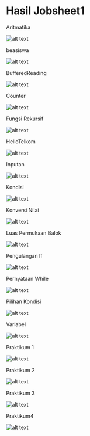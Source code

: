 # Hasil Jobsheet1
Aritmatika

![alt text](https://github.com/akuian/Jobsheet1/blob/master/Aritmatika.JPG)

beasiswa

![alt text](https://github.com/akuian/Jobsheet1/blob/master/beasiswa.JPG)

BufferedReading

![alt text](https://github.com/akuian/Jobsheet1/blob/master/BufferedReading.JPG)

Counter

![alt text](https://github.com/akuian/Jobsheet1/blob/master/Counter.JPG)

Fungsi Rekursif

![alt text](https://github.com/akuian/Jobsheet1/blob/master/FungsiRekursif.JPG)

HelloTelkom

![alt text](https://github.com/akuian/Jobsheet1/blob/master/HelloTelkom.JPG)

Inputan

![alt text](https://github.com/akuian/Jobsheet1/blob/master/Inputan.JPG)

Kondisi

![alt text](https://github.com/akuian/Jobsheet1/blob/master/Kondisi.JPG)

Konversi Nilai

![alt text](https://github.com/akuian/Jobsheet1/blob/master/KonversiNilai.JPG)

Luas Permukaan Balok

![alt text](https://github.com/akuian/Jobsheet1/blob/master/LuasPermukaanBalok.JPG)

Pengulangan If

![alt text](https://github.com/akuian/Jobsheet1/blob/master/PengulanganIf.JPG)

Pernyataan While

![alt text](https://github.com/akuian/Jobsheet1/blob/master/PernyataanWhile.JPG)

Pilihan Kondisi

![alt text](https://github.com/akuian/Jobsheet1/blob/master/PilihanKondisi.JPG)

Variabel

![alt text](https://github.com/akuian/Jobsheet1/blob/master/Variable.JPG)

Praktikum 1

![alt text](https://github.com/akuian/Jobsheet1/blob/master/Praktikum1.JPG)

Praktikum 2

![alt text](https://github.com/akuian/Jobsheet1/blob/master/Praktikum2.JPG)

Praktikum 3

![alt text](https://github.com/akuian/Jobsheet1/blob/master/Praktikum3.JPG)

Praktikum4

![alt text](https://github.com/akuian/Jobsheet1/blob/master/Praktikum4.JPG)
